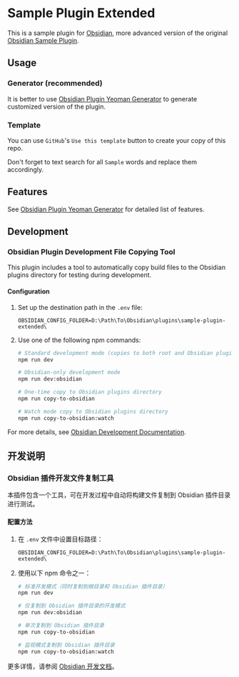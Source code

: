 # Sample Plugin Extended

This is a sample plugin for [Obsidian](https://obsidian.md/), more advanced version of the original [Obsidian Sample Plugin](https://github.com/obsidianmd/obsidian-sample-plugin/).

## Usage

### Generator (recommended)

It is better to use [Obsidian Plugin Yeoman Generator](https://github.com/mnaoumov/generator-obsidian-plugin) to generate customized version of the plugin.

### Template

You can use `GitHub`'s `Use this template` button to create your copy of this repo.

Don't forget to text search for all `Sample` words and replace them accordingly.

## Features

See [Obsidian Plugin Yeoman Generator](https://github.com/mnaoumov/generator-obsidian-plugin) for detailed list of features.

## Development

### Obsidian Plugin Development File Copying Tool

This plugin includes a tool to automatically copy build files to the Obsidian plugins directory for testing during development.

#### Configuration

1. Set up the destination path in the `.env` file:

   ```env
   OBSIDIAN_CONFIG_FOLDER=D:\Path\To\Obsidian\plugins\sample-plugin-extended\
   ```

2. Use one of the following npm commands:

   ```bash
   # Standard development mode (copies to both root and Obsidian plugins directory)
   npm run dev

   # Obsidian-only development mode
   npm run dev:obsidian

   # One-time copy to Obsidian plugins directory
   npm run copy-to-obsidian

   # Watch mode copy to Obsidian plugins directory
   npm run copy-to-obsidian:watch
   ```

For more details, see [Obsidian Development Documentation](docs/ObsidianDevelopment.md).

## 开发说明

### Obsidian 插件开发文件复制工具

本插件包含一个工具，可在开发过程中自动将构建文件复制到 Obsidian 插件目录进行测试。

#### 配置方法

1. 在 `.env` 文件中设置目标路径：

   ```env
   OBSIDIAN_CONFIG_FOLDER=D:\Path\To\Obsidian\plugins\sample-plugin-extended\
   ```

2. 使用以下 npm 命令之一：

   ```bash
   # 标准开发模式（同时复制到根目录和 Obsidian 插件目录）
   npm run dev

   # 仅复制到 Obsidian 插件目录的开发模式
   npm run dev:obsidian

   # 单次复制到 Obsidian 插件目录
   npm run copy-to-obsidian

   # 监视模式复制到 Obsidian 插件目录
   npm run copy-to-obsidian:watch
   ```

更多详情，请参阅 [Obsidian 开发文档](docs/ObsidianDevelopment.md)。

